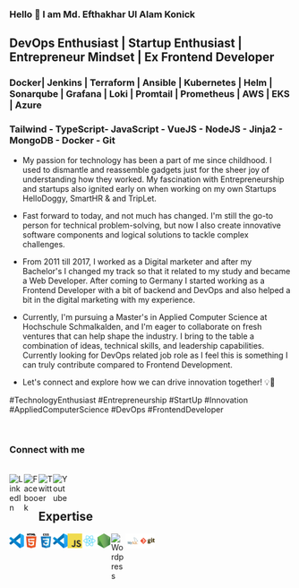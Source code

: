 ### Hello 👋 I am Md. Efthakhar Ul Alam Konick

## DevOps Enthusiast | Startup Enthusiast | Entrepreneur Mindset | Ex Frontend Developer
### Docker| Jenkins | Terraform | Ansible | Kubernetes | Helm | Sonarqube | Grafana | Loki | Promtail | Prometheus | AWS | EKS | Azure 
### Tailwind - TypeScript- JavaScript - VueJS - NodeJS - Jinja2 - MongoDB - Docker - Git

- My passion for technology has been a part of me since childhood. I used to dismantle and reassemble gadgets just for the sheer joy of understanding how they worked. My fascination with Entrepreneurship and startups also ignited early on when working on my own Startups HelloDoggy, SmartHR & and TripLet. 

- Fast forward to today, and not much has changed. I'm still the go-to person for technical problem-solving, but now I also create innovative software components and logical solutions to tackle complex challenges.

- From 2011 till 2017, I worked as a Digital marketer and after my Bachelor's I changed my track so that it related to my study and became a Web Developer. After coming to Germany I started working as a Frontend Developer with a bit of backend and DevOps and also helped a bit in the digital marketing with my experience. 

- Currently, I'm pursuing a Master's in Applied Computer Science at Hochschule Schmalkalden, and I'm eager to collaborate on fresh ventures that can help shape the industry. I bring to the table a combination of ideas, technical skills, and leadership capabilities. Currently looking for DevOps related job role as I feel this is something I can truly contribute compared to Frontend Development. 

- Let's connect and explore how we can drive innovation together! 💡🚀 

#TechnologyEnthusiast #Entrepreneurship #StartUp #Innovation #AppliedComputerScience #DevOps #FrontendDeveloper


<br>
<h3>Connect with me</h3>
<br>
<a target="_blank" rel="noopener noreferrer" href="https://www.linkedin.com/in/efthakhar-ul-alam-26651a232/"><img align="left" alt="LinkedIn" width="26px" src="https://cdn1.iconfinder.com/data/icons/logotypes/32/square-linkedin-256.png" style="max-width:100%;"></a>
<a target="_blank" rel="noopener noreferrer" href="https://www.facebook.com/eftykonick/"><img align="left" alt="Facebook" width="26px" src="https://cdn2.iconfinder.com/data/icons/social-18/512/Facebook-2-256.png" style="max-width:100%;"></a>
<a target="_blank" rel="noopener noreferrer" href="https://twitter.com/eftykonick"><img align="left" alt="Twitter" width="26px" src="https://cdn0.iconfinder.com/data/icons/social-flat-rounded-rects/512/twitter-256.png" style="max-width:100%;"></a>
<a target="_blank" rel="noopener noreferrer" href="https://www.youtube.com/channel/UCwN62O4kxpD0hGl2_CG1yuw"><img align="left" alt="Youtube" width="26px" src="https://cdn3.iconfinder.com/data/icons/2018-social-media-logotypes/1000/2018_social_media_popular_app_logo_youtube-256.png" style="max-width:100%;"></a>

<br>
<br>

## Expertise

<p><img align="left" alt="Visual Studio Code" width="26px" src="https://raw.githubusercontent.com/github/explore/80688e429a7d4ef2fca1e82350fe8e3517d3494d/topics/visual-studio-code/visual-studio-code.png" style="max-width:100%;"></p>

<p><img align="left" alt="HTML5" width="26px" src="https://raw.githubusercontent.com/github/explore/80688e429a7d4ef2fca1e82350fe8e3517d3494d/topics/html/html.png" style="max-width:100%;"></p>

<p><img align="left" alt="CSS3" width="26px" src="https://raw.githubusercontent.com/github/explore/80688e429a7d4ef2fca1e82350fe8e3517d3494d/topics/css/css.png" style="max-width:100%;"></p>

<p><img align="left" alt="Bootstrap" width="26px" src="https://raw.githubusercontent.com/github/explore/80688e429a7d4ef2fca1e82350fe8e3517d3494d/topics/visual-studio-code/visual-studio-code.png" style="max-width:100%;"></p>

<p><img align="left" alt="JavaScript" width="26px" src="https://raw.githubusercontent.com/github/explore/80688e429a7d4ef2fca1e82350fe8e3517d3494d/topics/javascript/javascript.png" style="max-width:100%;"></p>

<p><img align="left" alt="React" width="26px" src="https://raw.githubusercontent.com/github/explore/80688e429a7d4ef2fca1e82350fe8e3517d3494d/topics/react/react.png" style="max-width:100%;"></p>

<p><img align="left" alt="Node.js" width="26px" src="https://raw.githubusercontent.com/github/explore/80688e429a7d4ef2fca1e82350fe8e3517d3494d/topics/nodejs/nodejs.png" style="max-width:100%;"></p>

<p><img align="left" alt="Wordpress" width="26px" src="https://cdn0.iconfinder.com/data/icons/social-network-9/50/27-256.png" style="max-width:100%;"></p>

<p><img align="left" alt="MySQL" width="26px" src="https://raw.githubusercontent.com/github/explore/80688e429a7d4ef2fca1e82350fe8e3517d3494d/topics/mysql/mysql.png" style="max-width:100%;"></p>

<p><img align="left" alt="Git" width="26px" src="https://raw.githubusercontent.com/github/explore/80688e429a7d4ef2fca1e82350fe8e3517d3494d/topics/git/git.png" style="max-width:100%;"></p>
